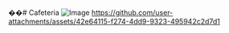 ��#   C a f e t e r i a 
 ![Image](https://github.com/user-attachments/assets/846a7669-339b-4bb6-a5d1-626c5f8f0d0a)
 https://github.com/user-attachments/assets/42e64115-f274-4dd9-9323-495942c2d7d1
